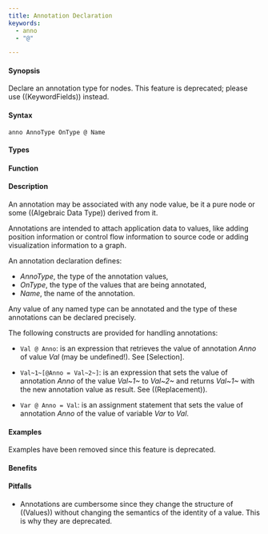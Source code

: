 ```yaml
---
title: Annotation Declaration
keywords:
  - anno
  - "@"

---
```


#### Synopsis

Declare an annotation type for nodes. This feature is deprecated; please use ((KeywordFields)) instead.

#### Syntax

`anno AnnoType OnType @ Name`

#### Types

#### Function

#### Description

An annotation may be associated with any node value, be it a pure node or some ((Algebraic Data Type)) derived from it.

Annotations are intended to attach application data to values,
like adding position information or control flow information to source code or adding visualization information to a graph.

An annotation declaration defines:

*  _AnnoType_, the type of the annotation values,
*  _OnType_, the type of the values that are being annotated,
*  _Name_, the name of the annotation.


Any value of any named type can be annotated and the type of these annotations can be declared precisely.

The following constructs are provided for handling annotations:

*  `Val @ Anno`: is an expression that retrieves the value of annotation _Anno_ of value _Val_ (may be undefined!). See [Selection].

*  `Val~1~[@Anno = Val~2~]`: is an expression that sets the value of annotation _Anno_ of the value _Val~1~_ to _Val~2~_
   and returns _Val~1~_ with the new annotation value as result. See ((Replacement)).

*  `Var @ Anno = Val`: is an assignment statement that sets the value of annotation _Anno_ of the value of variable _Var_ to _Val_.

#### Examples

Examples have been removed since this feature is deprecated. 

#### Benefits

#### Pitfalls

* Annotations are cumbersome since they change the structure of ((Values)) without changing the semantics of the identity of a value. This is why they are deprecated.
